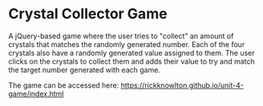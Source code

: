 # Crystal Collector Game

A jQuery-based game where the user tries to "collect" an amount of crystals that matches the randomly generated number. Each of the four crystals also have a randomly generated value assigned to them. The user clicks on the crystals to collect them and adds their value to try and match the target number generated with each game.

The game can be accessed here: https://rickknowlton.github.io/unit-4-game/index.html
